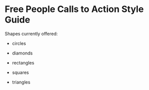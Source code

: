 # Free People Calls to Action Style Guide

Shapes currently offered:

* circles

* diamonds

* rectangles

* squares

* triangles
